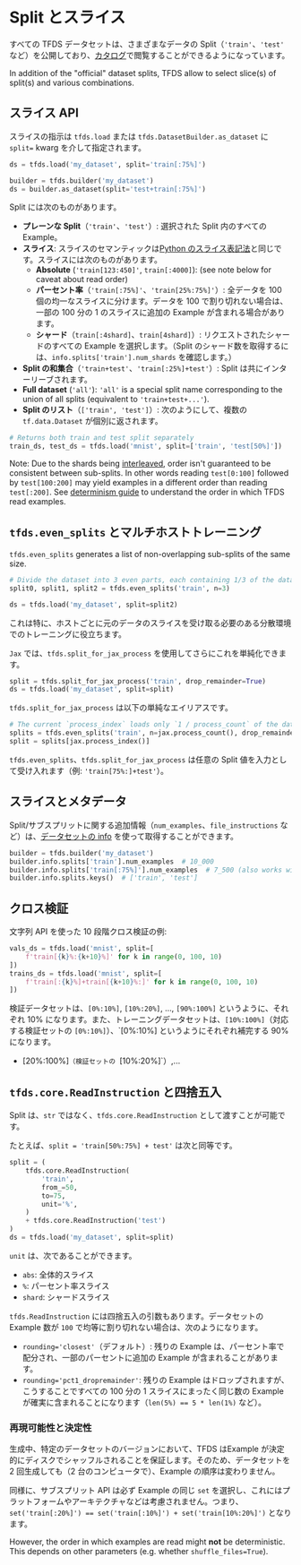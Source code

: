 # Split とスライス

すべての TFDS データセットは、さまざまなデータの Split（`'train'`、`'test'` など）を公開しており、[カタログ](https://www.tensorflow.org/datasets/catalog/overview)で閲覧することができるようになっています。

In addition of the "official" dataset splits, TFDS allow to select slice(s) of split(s) and various combinations.

## スライス API

スライスの指示は `tfds.load` または `tfds.DatasetBuilder.as_dataset` に `split=` kwarg を介して指定されます。

```python
ds = tfds.load('my_dataset', split='train[:75%]')
```

```python
builder = tfds.builder('my_dataset')
ds = builder.as_dataset(split='test+train[:75%]')
```

Split には次のものがあります。

- **プレーンな Split**（`'train'`、`'test'`）: 選択された Split 内のすべての Example。
- **スライス**: スライスのセマンティックは[Python のスライス表記法](https://docs.python.org/3/library/stdtypes.html#common-sequence-operations)と同じです。スライスには次のものがあります。
    - **Absolute** (`'train[123:450]'`, `train[:4000]`): (see note below for caveat about read order)
    - **パーセント率**（`'train[:75%]'`、`'train[25%:75%]'`）: 全データを 100 個の均一なスライスに分けます。データを 100 で割り切れない場合は、一部の 100 分の 1 のスライスに追加の Example が含まれる場合があります。
    - **シャード**（`train[:4shard]`、`train[4shard]`）: リクエストされたシャードのすべての Example を選択します。（Split のシャード数を取得するには、`info.splits['train'].num_shards` を確認します。）
- **Split の和集合**（`'train+test'`、`'train[:25%]+test'`）: Split は共にインターリーブされます。
- **Full dataset** (`'all'`): `'all'` is a special split name corresponding to the union of all splits (equivalent to `'train+test+...'`).
- **Split のリスト**（`['train', 'test']`）: 次のようにして、複数の `tf.data.Dataset` が個別に返されます。

```python
# Returns both train and test split separately
train_ds, test_ds = tfds.load('mnist', split=['train', 'test[50%]'])
```

Note: Due to the shards being [interleaved](https://www.tensorflow.org/api_docs/python/tf/data/Dataset?version=nightly#interleave), order isn't guaranteed to be consistent between sub-splits. In other words reading `test[0:100]` followed by `test[100:200]` may yield examples in a different order than reading `test[:200]`. See [determinism guide](https://www.tensorflow.org/datasets/determinism#determinism_when_reading) to understand the order in which TFDS read examples.

## `tfds.even_splits` とマルチホストトレーニング

`tfds.even_splits` generates a list of non-overlapping sub-splits of the same size.

```python
# Divide the dataset into 3 even parts, each containing 1/3 of the data
split0, split1, split2 = tfds.even_splits('train', n=3)

ds = tfds.load('my_dataset', split=split2)
```

これは特に、ホストごとに元のデータのスライスを受け取る必要のある分散環境でのトレーニングに役立ちます。

`Jax` では、`tfds.split_for_jax_process` を使用してさらにこれを単純化できます。

```python
split = tfds.split_for_jax_process('train', drop_remainder=True)
ds = tfds.load('my_dataset', split=split)
```

`tfds.split_for_jax_process` は以下の単純なエイリアスです。

```python
# The current `process_index` loads only `1 / process_count` of the data.
splits = tfds.even_splits('train', n=jax.process_count(), drop_remainder=True)
split = splits[jax.process_index()]
```

`tfds.even_splits`、`tfds.split_for_jax_process` は任意の Split 値を入力として受け入れます（例: `'train[75%:]+test'`）。

## スライスとメタデータ

Split/サブスプリットに関する追加情報（`num_examples`、`file_instructions` など）は、[データセットの info](https://www.tensorflow.org/datasets/overview#access_the_dataset_metadata) を使って取得することができます。

```python
builder = tfds.builder('my_dataset')
builder.info.splits['train'].num_examples  # 10_000
builder.info.splits['train[:75%]'].num_examples  # 7_500 (also works with slices)
builder.info.splits.keys()  # ['train', 'test']
```

## クロス検証

文字列 API を使った 10 段階クロス検証の例:

```python
vals_ds = tfds.load('mnist', split=[
    f'train[{k}%:{k+10}%]' for k in range(0, 100, 10)
])
trains_ds = tfds.load('mnist', split=[
    f'train[:{k}%]+train[{k+10}%:]' for k in range(0, 100, 10)
])
```

検証データセットは、`[0%:10%]`, `[10%:20%]`, ..., `[90%:100%]` というように、それぞれ 10% になります。また、トレーニングデータセットは、`[10%:100%]`（対応する検証セットの `[0%:10%]`）、`[0%:10%] というようにそれぞれ補完する 90% になります。

- [20%:100%]`（検証セットの `[10%:20%]`）,...

## `tfds.core.ReadInstruction` と四捨五入

Split は、`str` ではなく、`tfds.core.ReadInstruction` として渡すことが可能です。

たとえば、`split = 'train[50%:75%] + test'` は次と同等です。

```python
split = (
    tfds.core.ReadInstruction(
        'train',
        from_=50,
        to=75,
        unit='%',
    )
    + tfds.core.ReadInstruction('test')
)
ds = tfds.load('my_dataset', split=split)
```

`unit` は、次であることができます。

- `abs`: 全体的スライス
- `%`: パーセント率スライス
- `shard`: シャードスライス

`tfds.ReadInstruction` には四捨五入の引数もあります。データセットの Example 数が `100` で均等に割り切れない場合は、次のようになります。

- `rounding='closest'`（デフォルト）: 残りの Example は、パーセント率で配分され、一部のパーセントに追加の Example が含まれることがあります。
- `rounding='pct1_dropremainder'`: 残りの Example はドロップされますが、こうすることですべての 100 分の 1 スライスにまったく同じ数の Example が確実に含まれることになります（`len(5%) == 5 * len(1%)` など）。

### 再現可能性と決定性

生成中、特定のデータセットのバージョンにおいて、TFDS はExample が決定的にディスクでシャッフルされることを保証します。そのため、データセットを 2 回生成しても（2 台のコンピュータで）、Example の順序は変わりません。

同様に、サブスプリット API は必ず Example の同じ `set` を選択し、これにはプラットフォームやアーキテクチャなどは考慮されません。つまり、`set('train[:20%]') == set('train[:10%]') + set('train[10%:20%]')` となります。

However, the order in which examples are read might **not** be deterministic. This depends on other parameters (e.g. whether `shuffle_files=True`).
